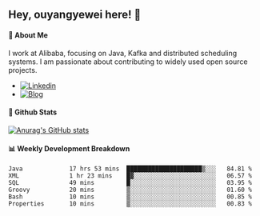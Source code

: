 ## Hey, ouyangyewei here! :wave:

#### :rocket: About Me
I work at Alibaba, focusing on Java, Kafka and distributed scheduling systems. I am passionate about contributing to widely used open source projects.

- [![Linkedin](https://img.shields.io/badge/LinkedIn-ouyangyewei-blue)](https://www.linkedin.com/in/ouyangyewei/)
- [![Blog](https://img.shields.io/badge/Blog-yeweiouyang-orange)](https://blog.csdn.net/yeweiouyang)

#### :star2: Github Stats
[![Anurag's GitHub stats](https://github-readme-stats.vercel.app/api?username=ouyangyewei&show_icons=true&cache_seconds=3600&theme=tokyonight)](https://github.com/anuraghazra/github-readme-stats)

#### :bar_chart: Weekly Development Breakdown
<!--START_SECTION:waka-->

```text
Java             17 hrs 53 mins  █████████████████████▒░░░   84.81 %
XML              1 hr 23 mins    █▓░░░░░░░░░░░░░░░░░░░░░░░   06.57 %
SQL              49 mins         █░░░░░░░░░░░░░░░░░░░░░░░░   03.95 %
Groovy           20 mins         ▒░░░░░░░░░░░░░░░░░░░░░░░░   01.60 %
Bash             10 mins         ▒░░░░░░░░░░░░░░░░░░░░░░░░   00.85 %
Properties       10 mins         ▒░░░░░░░░░░░░░░░░░░░░░░░░   00.83 %
```

<!--END_SECTION:waka-->
